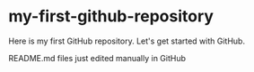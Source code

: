 # my-first-github-repository
Here is my first GitHub repository. Let's get started with GitHub.

README.md files just edited manually in GitHub
